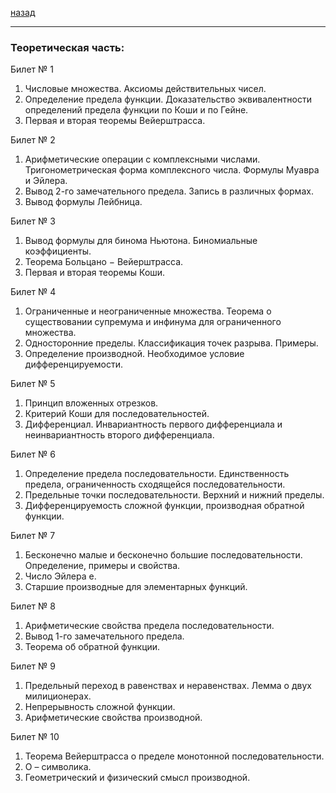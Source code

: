 [назад](../mathan.md)
***
### Теоретическая часть:

Билет № 1
1. Числовые множества. Аксиомы действительных чисел.
2. Определение предела функции. Доказательство эквивалентности определений предела функции по Коши и по Гейне.
3. Первая и вторая теоремы Вейерштрасса.


Билет № 2
1. Арифметические операции с комплексными числами. Тригонометрическая форма комплексного числа. Формулы Муавра и Эйлера.
2. Вывод 2-го замечательного предела. Запись в различных формах.
3. Вывод формулы Лейбница.


Билет № 3
1. Вывод формулы для бинома Ньютона. Биномиальные коэффициенты.
2. Теорема Больцано − Вейерштрасса.
3. Первая и вторая теоремы Коши.


Билет № 4
1. Ограниченные и неограниченные множества. Теорема о существовании супремума и инфинума для ограниченного множества.
2. Односторонние пределы. Классификация точек разрыва. Примеры.
3. Определение производной. Необходимое условие дифференцируемости.


Билет № 5
1. Принцип вложенных отрезков.
2. Критерий Коши для последовательностей.
3. Дифференциал. Инвариантность первого дифференциала и
   неинвариантность второго дифференциала.


Билет № 6
1. Определение предела последовательности. Единственность предела, ограниченность сходящейся последовательности.
2. Предельные точки последовательности. Верхний и нижний пределы.
3. Дифференцируемость сложной функции, производная обратной функции.


Билет № 7 
1. Бесконечно малые и бесконечно большие последовательности. Определение, примеры и свойства.
2. Число Эйлера e.
3. Старшие производные для элементарных функций.
 

Билет № 8
1. Арифметические свойства предела последовательности.
2. Вывод 1-го замечательного предела.
3. Теорема об обратной функции.


Билет № 9
1. Предельный переход в равенствах и неравенствах. Лемма о двух милиционерах.
2. Непрерывность сложной функции.
3. Арифметические свойства производной.
 
 
Билет № 10
1. Теорема Вейерштрасса о пределе монотонной последовательности.
2. О – символика.
3. Геометрический и физический смысл производной.
